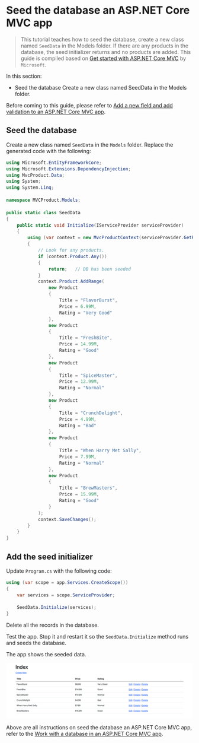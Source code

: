 # Seed the database an ASP.NET Core MVC app

>This tutorial teaches how to seed the database, create a new class named `SeedData` in the Models folder. If there are any products in the database, the seed initializer returns and no products are added. This guide is compiled based on [Get started with ASP.NET Core MVC](https://learn.microsoft.com/en-us/aspnet/core/tutorials/first-mvc-app/start-mvc?view=aspnetcore-8.0&tabs=visual-studio-code) by `Microsoft`.

In this section:

- Seed the database Create a new class named SeedData in the Models folder.

Before coming to this guide, please refer to [Add a new field and add validation to an ASP.NET Core MVC app](https://github.com/NguyenPhuDuc307/add-field-and-validation).

## Seed the database

Create a new class named `SeedData` in the `Models` folder. Replace the generated code with the following:

```c#
using Microsoft.EntityFrameworkCore;
using Microsoft.Extensions.DependencyInjection;
using MvcProduct.Data;
using System;
using System.Linq;

namespace MVCProduct.Models;

public static class SeedData
{
    public static void Initialize(IServiceProvider serviceProvider)
    {
        using (var context = new MvcProductContext(serviceProvider.GetRequiredService<DbContextOptions<MvcProductContext>>()))
        {
            // Look for any products.
            if (context.Product.Any())
            {
                return;   // DB has been seeded
            }
            context.Product.AddRange(
                new Product
                {
                    Title = "FlavorBurst",
                    Price = 6.99M,
                    Rating = "Very Good"
                },
                new Product
                {
                    Title = "FreshBite",
                    Price = 14.99M,
                    Rating = "Good"
                },
                new Product
                {
                    Title = "SpiceMaster",
                    Price = 12.99M,
                    Rating = "Normal"
                },
                new Product
                {
                    Title = "CrunchDelight",
                    Price = 4.99M,
                    Rating = "Bad"
                },
                new Product
                {
                    Title = "When Harry Met Sally",
                    Price = 7.99M,
                    Rating = "Normal"
                },
                new Product
                {
                    Title = "BrewMasters",
                    Price = 15.99M,
                    Rating = "Good"
                }
            );
            context.SaveChanges();
        }
    }
}
``````

## Add the seed initializer

Update `Program.cs` with the following code:

```c#
using (var scope = app.Services.CreateScope())
{
    var services = scope.ServiceProvider;

    SeedData.Initialize(services);
}
```

Delete all the records in the database.

Test the app. Stop it and restart it so the `SeedData.Initialize` method runs and seeds the database.

The app shows the seeded data.

![Seed Data](resources/seed-data.png)

Above are all instructions on seed the database an ASP.NET Core MVC app, refer to the [Work with a database in an ASP.NET Core MVC app](https://learn.microsoft.com/en-us/aspnet/core/tutorials/first-mvc-app/working-with-sql?view=aspnetcore-8.0&tabs=visual-studio-code).
